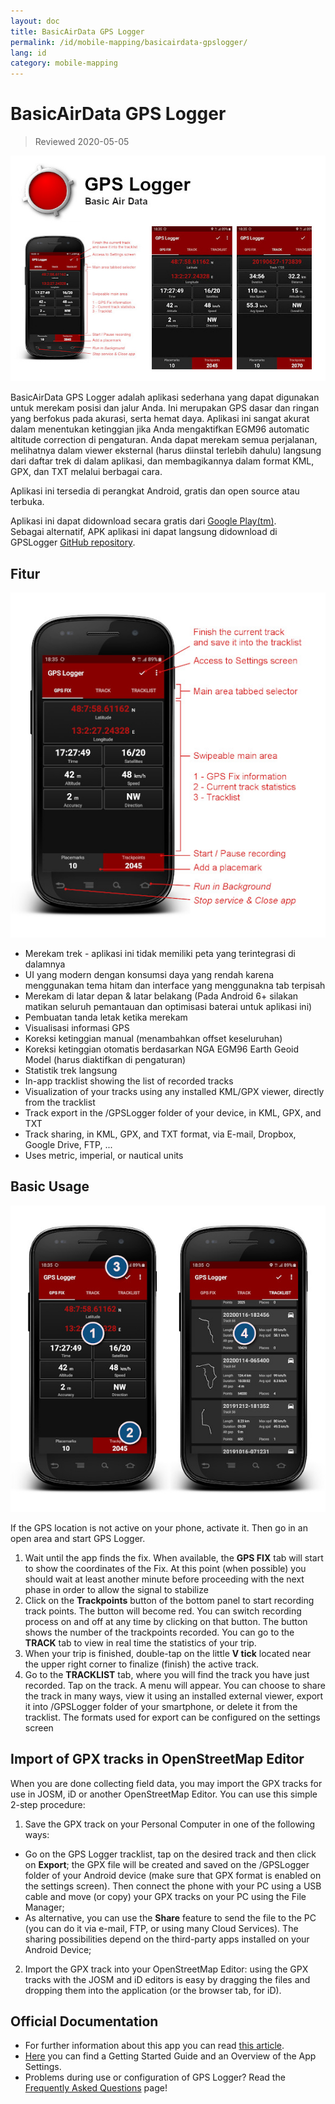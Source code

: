 ```yaml
---
layout: doc
title: BasicAirData GPS Logger
permalink: /id/mobile-mapping/basicairdata-gpslogger/
lang: id
category: mobile-mapping
---
```


BasicAirData GPS Logger
=======================

> Reviewed 2020-05-05

![BasicAirData-GPSLogger-002][]

BasicAirData GPS Logger adalah aplikasi sederhana yang dapat digunakan untuk merekam posisi dan jalur Anda. Ini merupakan GPS dasar dan ringan yang berfokus pada akurasi, serta hemat daya. Aplikasi ini sangat akurat dalam menentukan ketinggian jika Anda mengaktifkan EGM96 automatic altitude correction di pengaturan. Anda dapat merekam semua perjalanan, melihatnya dalam viewer eksternal (harus diinstal terlebih dahulu) langsung dari daftar trek di dalam aplikasi, dan membagikannya dalam format KML, GPX, dan TXT melalui berbagai cara. 

Aplikasi ini tersedia di perangkat Android, gratis dan open source atau terbuka.

Aplikasi ini dapat didownload secara gratis dari [Google Play(tm)](https://play.google.com/store/apps/details?id=eu.basicairdata.graziano.gpslogger).<br>
Sebagai alternatif, APK aplikasi ini dapat langsung didownload di GPSLogger [GitHub repository](https://github.com/BasicAirData/GPSLogger/tree/master/apk).

Fitur
--------

![BasicAirData-GPSLogger-000][]

* Merekam trek - aplikasi ini tidak memiliki peta yang terintegrasi di dalamnya
* UI yang modern dengan konsumsi daya yang rendah karena menggunakan tema hitam dan interface yang menggunakna tab terpisah
* Merekam di latar depan & latar belakang (Pada Android 6+ silakan matikan seluruh pemantauan dan optimisasi baterai untuk aplikasi ini)
* Pembuatan tanda letak ketika merekam
* Visualisasi informasi GPS
* Koreksi ketinggian manual (menambahkan offset keseluruhan)
* Koreksi ketinggian otomatis berdasarkan NGA EGM96 Earth Geoid Model (harus diaktifkan di pengaturan)
* Statistik trek langsung
* In-app tracklist showing the list of recorded tracks
* Visualization of your tracks using any installed KML/GPX viewer, directly from the tracklist
* Track export in the /GPSLogger folder of your device, in KML, GPX, and TXT
* Track sharing, in KML, GPX, and TXT format, via E-mail, Dropbox, Google Drive, FTP, ...
* Uses metric, imperial, or nautical units

Basic Usage
-----------

![BasicAirData-GPSLogger-001][]

If the GPS location is not active on your phone, activate it. Then go in an open area and start GPS Logger.

1. Wait until the app finds the fix. When available, the __GPS FIX__ tab will start to show the coordinates of the Fix. At this point (when possible) you should wait at least another minute before proceeding with the next phase in order to allow the signal to stabilize
2. Click on the __Trackpoints__ button of the bottom panel to start recording track points. The button will become red. You can switch recording process on and off at any time by clicking on that button. The button shows the number of the trackpoints recorded.
You can go to the __TRACK__ tab to view in real time the statistics of your trip.
3. When your trip is finished, double-tap on the little __V tick__ located near the upper right corner to finalize (finish) the active track.
4. Go to the __TRACKLIST__ tab, where you will find the track you have just recorded. Tap on the track. A menu will appear. You can choose to share the track in many ways, view it using an installed external viewer, export it into /GPSLogger folder of your smartphone, or delete it from the tracklist. The formats used for export can be configured on the settings screen

Import of GPX tracks in OpenStreetMap Editor
--------------------------------------------

When you are done collecting field data, you may import the GPX tracks for use in JOSM, iD or another OpenStreetMap Editor.
You can use this simple 2-step procedure:

1. Save the GPX track on your Personal Computer in one of the following ways:
* Go on the GPS Logger tracklist, tap on the desired track and then click on __Export__; the GPX file will be created and saved on the /GPSLogger folder of your Android device (make sure that GPX format is enabled on the settings screen). Then connect the phone with your PC using a USB cable and move (or copy) your GPX tracks on your PC using the File Manager;
* As alternative, you can use the __Share__ feature to send the file to the PC (you can do it via e-mail, FTP, or using many Cloud Services). The sharing possibilities depend on the third-party apps installed on your Android Device;
2. Import the GPX track into your OpenStreetMap Editor: using the GPX tracks with the JOSM and iD editors is easy by dragging the files and dropping them into the application (or the browser tab, for iD).

Official Documentation
----------------------

- For further information about this app you can read [this article](http://www.basicairdata.eu/projects/android/android-gps-logger/).<br>
- [Here](http://www.basicairdata.eu/projects/android/android-gps-logger/getting-started-guide-for-gps-logger/) you can find a Getting Started Guide and an Overview of the App Settings.<br>
- Problems during use or configuration of GPS Logger? Read the [Frequently Asked Questions](https://github.com/BasicAirData/GPSLogger/blob/master/readme.md#frequently-asked-questions) page!

[BasicAirData-GPSLogger-002]:  /images/mobile-mapping/basicairdata-gpslogger_002.en.jpg
[BasicAirData-GPSLogger-000]:  /images/mobile-mapping/basicairdata-gpslogger_000.en.jpg
[BasicAirData-GPSLogger-001]:  /images/mobile-mapping/basicairdata-gpslogger_001.en.jpg